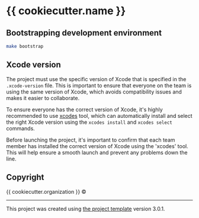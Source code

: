 # {{ cookiecutter.name }}

<!--- A place for CI status badge --->

## Bootstrapping development environment

```sh
make bootstrap
```

## Xcode version

The project must use the specific version of Xcode that is specified in the `.xcode-version` file. This is important to ensure that everyone on the team is using the same version of Xcode, which avoids compatibility issues and makes it easier to collaborate.

To ensure everyone has the correct version of Xcode, it's highly recommended to use [xcodes](https://github.com/RobotsAndPencils/xcodes) tool, which can automatically install and select the right Xcode version using the `xcodes install` and `xcodes select` commands.

Before launching the project, it's important to confirm that each team member has installed the correct version of Xcode using the 'xcodes' tool. This will help ensure a smooth launch and prevent any problems down the line.

## Copyright

{{ cookiecutter.organization }} ©

---

This project was created using [the project template](https://github.com/alphatroya/swift-project-template) version 3.0.1.
